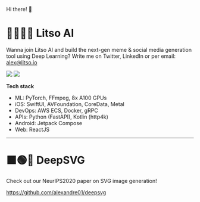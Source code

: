 Hi there! 👋


# 🙋‍♂️🙋‍♂️ Litso AI
Wanna join Litso AI and build the next-gen meme & social media generation tool using Deep Learning? Write me on Twitter, LinkedIn or per email: alex@litso.io


[![](https://img.shields.io/badge/Twitter-1DA1F2?style=for-the-badge&logo=twitter&logoColor=white)](https://twitter.com/alxandrecarlier)
[![](https://img.shields.io/badge/LinkedIn-0077B5?style=for-the-badge&logo=linkedin&logoColor=white)](https://www.linkedin.com/in/alexandrecarlier/)

**Tech stack**
- ML: PyTorch, FFmpeg, 8x A100 GPUs
- iOS: SwiftUI, AVFoundation, CoreData, Metal
- DevOps: AWS ECS, Docker, gRPC
- APIs: Python (FastAPI), Kotlin (http4k)
- Android: Jetpack Compose
- Web: ReactJS

----

# 🟧🟢🔷 DeepSVG
Check out our NeurIPS2020 paper on SVG image generation!

<https://github.com/alexandre01/deepsvg>
